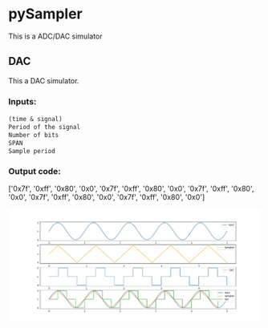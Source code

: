 # pySampler
 This is a ADC/DAC simulator

## DAC
This a DAC simulator.

### Inputs:
    (time & signal)
    Period of the signal
    Number of bits
    SPAN
    Sample period

### Output code: 
['0x7f', '0xff', '0x80', '0x0', '0x7f', '0xff', '0x80', '0x0', '0x7f', '0xff', '0x80', '0x0', '0x7f', '0xff', '0x80', '0x0', '0x7f', '0xff', '0x80', '0x0']

![DAC image](./images/Figure_1.png)